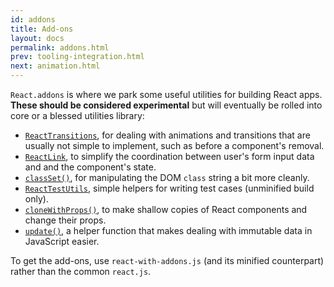 ```yaml
---
id: addons
title: Add-ons
layout: docs
permalink: addons.html
prev: tooling-integration.html
next: animation.html
---
```


`React.addons` is where we park some useful utilities for building React apps. **These should be considered experimental** but will eventually be rolled into core or a blessed utilities library:

- [`ReactTransitions`](animation.html), for dealing with animations and transitions that are usually not simple to implement, such as before a component's removal.
- [`ReactLink`](two-way-binding-helpers.html), to simplify the coordination between user's form input data and and the component's state.
- [`classSet()`](class-name-manipulation.html), for manipulating the DOM `class` string a bit more cleanly.
- [`ReactTestUtils`](test-utils.html), simple helpers for writing test cases (unminified build only).
- [`cloneWithProps()`](clone-with-props.html), to make shallow copies of React components and change their props.
- [`update()`](update.html), a helper function that makes dealing with immutable data in JavaScript easier.

To get the add-ons, use `react-with-addons.js` (and its minified counterpart) rather than the common `react.js`.
